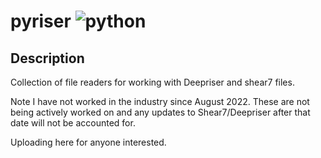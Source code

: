 # pyriser ![python](https://img.shields.io/badge/python-3.6+-blue)

## Description
Collection of file readers for working with Deepriser and shear7 files.

Note I have not worked in the industry since August 2022.
These are not being actively worked on and any updates to Shear7/Deepriser after that date will not be accounted for.

Uploading here for anyone interested.

